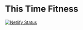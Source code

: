 # This Time Fitness

[![Netlify Status](https://api.netlify.com/api/v1/badges/7b0b2651-802b-4d76-8677-bbb5df6391d0/deploy-status)](https://app.netlify.com/sites/sleepy-cori-db5e31/deploys)
